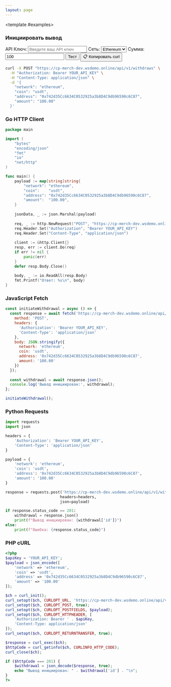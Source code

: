 ```yaml
---
layout: page
---
```


<ApiDoc>
  <template #content>

# API Выводов

API выводов предоставляет функциональность для инициации выводов криптовалют и управления запросами на вывод.

::: tip Интерактивное тестирование
Тестируйте API в реальном времени! Введите ваш API ключ и нажимайте кнопки "Тест" для отправки запросов на `https://cp-merch-dev.wsdemo.online/api`.
:::

## Обзор

API выводов позволяет:
- Инициировать выводы криптовалют
- Управлять запросами на вывод (только админ)
- Обрабатывать мультисиг операции вывода

<ApiMethod 
  method="POST"
  endpoint="/v1/withdraws"
  title="Инициировать вывод"
  description="Инициирует вывод криптовалюты на указанный адрес."
  :parameters="[
    { name: 'network', type: 'string', required: true, description: 'Слаг сети (например, bitcoin, ethereum, tron)' },
    { name: 'coin', type: 'string', required: true, description: 'Слаг монеты (например, btc, eth, usdt)' },
    { name: 'address', type: 'string', required: true, description: 'Адрес назначения' },
    { name: 'amount', type: 'string', required: true, description: 'Сумма для вывода' }
  ]"
  :responses="[
    { status: '201 Created', description: 'Вывод успешно инициирован' }
  ]"
/>

<ApiMethod 
  method="GET"
  endpoint="/v1/withdraws/requests"
  title="Получить запросы на вывод"
  description="Возвращает список ожидающих запросов на вывод. Только для админов."
  :parameters="[
    { name: 'page', type: 'number', required: false, description: 'Номер страницы для пагинации' },
    { name: 'limit', type: 'number', required: false, description: 'Количество элементов на странице' }
  ]"
  :responses="[
    { status: '200 OK', description: 'Запросы на вывод получены' }
  ]"
/>

  </template>

  <template #examples>

<div class="example-block" data-lang="curl">

### Инициировать вывод

<div class="api-demo">
  <div class="demo-controls">
    <label for="api-key">API Ключ:</label>
    <input type="text" id="api-key" placeholder="Введите ваш API ключ" />
    <label for="withdraw-network">Сеть:</label>
    <select id="withdraw-network">
      <option value="ethereum" selected>Ethereum</option>
      <option value="bitcoin">Bitcoin</option>
    </select>
    <label for="withdraw-amount">Сумма:</label>
    <input type="number" id="withdraw-amount" value="100" />
    <button onclick="testInitiateWithdraw()" class="test-button">Тест</button>
    <button onclick="copyCurlCommand('/withdraws', {method: 'POST', body: JSON.stringify({network: 'ethereum', coin: 'usdt', address: '0x123...', amount: '100'})})" class="copy-curl-button">📋 Копировать curl</button>
  </div>
</div>

```bash
curl -X POST "https://cp-merch-dev.wsdemo.online/api/v1/withdraws" \
  -H "Authorization: Bearer YOUR_API_KEY" \
  -H "Content-Type: application/json" \
  -d '{
    "network": "ethereum",
    "coin": "usdt",
    "address": "0x742d35Cc6634C0532925a3b8D4C9db96590c6C87",
    "amount": "100.00"
  }'
```

</div>

<div class="example-block" data-lang="go">

### Go HTTP Client

```go
package main

import (
    "bytes"
    "encoding/json"
    "fmt"
    "io"
    "net/http"
)

func main() {
    payload := map[string]string{
        "network": "ethereum",
        "coin":    "usdt",
        "address": "0x742d35Cc6634C0532925a3b8D4C9db96590c6C87",
        "amount":  "100.00",
    }
    
    jsonData, _ := json.Marshal(payload)
    
    req, _ := http.NewRequest("POST", "https://cp-merch-dev.wsdemo.online/api/v1/withdraws", bytes.NewBuffer(jsonData))
    req.Header.Set("Authorization", "Bearer YOUR_API_KEY")
    req.Header.Set("Content-Type", "application/json")
    
    client := &http.Client{}
    resp, err := client.Do(req)
    if err != nil {
        panic(err)
    }
    defer resp.Body.Close()
    
    body, _ := io.ReadAll(resp.Body)
    fmt.Printf("Ответ: %s\n", body)
}
```

</div>

<div class="example-block" data-lang="javascript">

### JavaScript Fetch

```javascript
const initiateWithdrawal = async () => {
  const response = await fetch('https://cp-merch-dev.wsdemo.online/api/v1/withdraws', {
    method: 'POST',
    headers: {
      'Authorization': 'Bearer YOUR_API_KEY',
      'Content-Type': 'application/json'
    },
    body: JSON.stringify({
      network: 'ethereum',
      coin: 'usdt',
      address: '0x742d35Cc6634C0532925a3b8D4C9db96590c6C87',
      amount: '100.00'
    })
  });
  
  const withdrawal = await response.json();
  console.log('Вывод инициирован:', withdrawal);
};

initiateWithdrawal();
```

</div>

<div class="example-block" data-lang="python">

### Python Requests

```python
import requests
import json

headers = {
    'Authorization': 'Bearer YOUR_API_KEY',
    'Content-Type': 'application/json'
}

payload = {
    'network': 'ethereum',
    'coin': 'usdt',
    'address': '0x742d35Cc6634C0532925a3b8D4C9db96590c6C87',
    'amount': '100.00'
}

response = requests.post('https://cp-merch-dev.wsdemo.online/api/v1/withdraws', 
                        headers=headers, 
                        json=payload)

if response.status_code == 201:
    withdrawal = response.json()
    print(f"Вывод инициирован: {withdrawal['id']}")
else:
    print(f"Ошибка: {response.status_code}")
```

</div>

<div class="example-block" data-lang="php">

### PHP cURL

```php
<?php
$apiKey = 'YOUR_API_KEY';
$payload = json_encode([
    'network' => 'ethereum',
    'coin' => 'usdt',
    'address' => '0x742d35Cc6634C0532925a3b8D4C9db96590c6C87',
    'amount' => '100.00'
]);

$ch = curl_init();
curl_setopt($ch, CURLOPT_URL, 'https://cp-merch-dev.wsdemo.online/api/v1/withdraws');
curl_setopt($ch, CURLOPT_POST, true);
curl_setopt($ch, CURLOPT_POSTFIELDS, $payload);
curl_setopt($ch, CURLOPT_HTTPHEADER, [
    'Authorization: Bearer ' . $apiKey,
    'Content-Type: application/json'
]);
curl_setopt($ch, CURLOPT_RETURNTRANSFER, true);

$response = curl_exec($ch);
$httpCode = curl_getinfo($ch, CURLINFO_HTTP_CODE);
curl_close($ch);

if ($httpCode === 201) {
    $withdrawal = json_decode($response, true);
    echo "Вывод инициирован: " . $withdrawal['id'] . "\n";
}
?>
```

</div>

  </template>
</ApiDoc> 